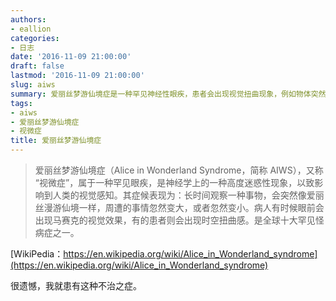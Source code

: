 ```yaml
---
authors:
- eallion
categories:
- 日志
date: '2016-11-09 21:00:00'
draft: false
lastmod: '2016-11-09 21:00:00'
slug: aiws
summary: 爱丽丝梦游仙境症是一种罕见神经性眼疾，患者会出现视觉扭曲现象，例如物体突然变大或变小，甚至伴随马赛克效果或时空错乱感。这种病症严重影响感知能力，目前尚无有效治疗方法。
tags:
- aiws
- 爱丽丝梦游仙境症
- 视微症
title: 爱丽丝梦游仙境症
---
```

> 爱丽丝梦游仙境症（Alice in Wonderland Syndrome，简称 AIWS），又称 “视微症”，属于一种罕见眼疾，是神经学上的一种高度迷惑性现象，以致影响到人类的视觉感知。其症候表现为：长时间观察一种事物，会突然像爱丽丝漫游仙境一样，周遭的事情忽然变大，或者忽然变小。病人有时候眼前会出现马赛克的视觉效果，有的患者则会出现时空扭曲感。是全球十大罕见怪病症之一。

[WikiPedia：https://en.wikipedia.org/wiki/Alice_in_Wonderland_syndrome](https://en.wikipedia.org/wiki/Alice_in_Wonderland_syndrome)

很遗憾，我就患有这种不治之症。